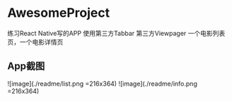 # AwesomeProject

练习React Native写的APP 使用第三方Tabbar 第三方Viewpager 一个电影列表页，一个电影详情页

## App截图

![image](./readme/list.png =216x364) ![image](./readme/info.png =216x364)